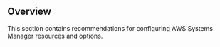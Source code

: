 ## Overview

This section contains recommendations for configuring AWS Systems Manager resources and options.